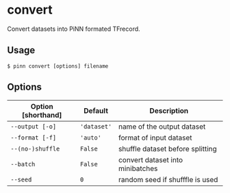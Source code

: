 # convert

Convert datasets into PiNN formated TFrecord.

## Usage

```
$ pinn convert [options] filename
```

## Options

| Option [shorthand] | Default     | Description                      |
|--------------------|-------------|----------------------------------|
| `--output [-o]`    | `'dataset'` | name of the output dataset       |
| `--format [-f]`    | `'auto'`    | format of input dataset          |
| `--(no-)shuffle`   | `False`     | shuffle dataset before splitting |
| `--batch`          | `False`     | convert dataset into minibatches |
| `--seed`           | `0`         | random seed if shufffle is used  |

